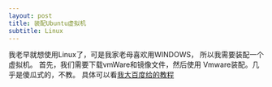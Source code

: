 ```yaml
---
layout: post
title: 装配Ubuntu虚拟机
subtitle: Linux
---
```

我老早就想使用Linux了，可是我家老母喜欢用WINDOWS，
所以我需要装配一个虚拟机。
首先，我们需要下载vmWare和镜像文件，然后使用
Vmware装配。几乎是傻瓜式的，不教。
具体可以看[我大百度给的教程](https://baijiahao.baidu.com/s?id=1609548521924294428&wfr=spider&for=pc&isFailFlag=1)
